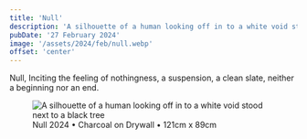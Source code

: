 ```yaml
---
title: 'Null'
description: 'A silhouette of a human looking off in to a white void stood next to a black tree'
pubDate: '27 February 2024'
image: '/assets/2024/feb/null.webp'
offset: 'center'
---
```


Null, Inciting the feeling of nothingness, a suspension, a clean slate, neither a beginning nor an end.

<figure>
  <img src="/assets/2024/feb/null.webp" alt="A silhouette of a human looking off in to a white void stood next to a black tree" />
  <figcaption>Null 2024 • Charcoal on Drywall • 121cm x 89cm</figcaption>
</figure>